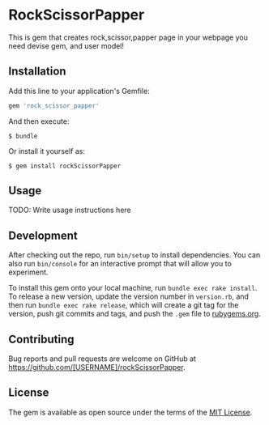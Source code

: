 # RockScissorPapper

This is gem that creates rock,scissor,papper page in your webpage
you need devise gem, and user model!

## Installation

Add this line to your application's Gemfile:

```ruby
gem 'rock_scissor_papper'
```

And then execute:

    $ bundle

Or install it yourself as:

    $ gem install rockScissorPapper

## Usage

TODO: Write usage instructions here

## Development

After checking out the repo, run `bin/setup` to install dependencies. You can also run `bin/console` for an interactive prompt that will allow you to experiment.

To install this gem onto your local machine, run `bundle exec rake install`. To release a new version, update the version number in `version.rb`, and then run `bundle exec rake release`, which will create a git tag for the version, push git commits and tags, and push the `.gem` file to [rubygems.org](https://rubygems.org).

## Contributing

Bug reports and pull requests are welcome on GitHub at https://github.com/[USERNAME]/rockScissorPapper.


## License

The gem is available as open source under the terms of the [MIT License](http://opensource.org/licenses/MIT).
